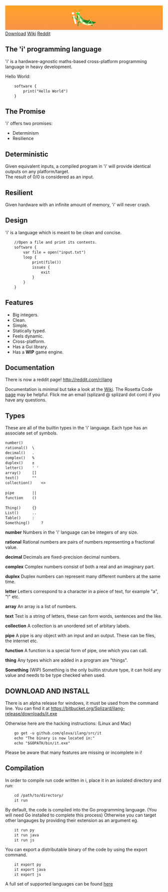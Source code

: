 ![i](media/banner.png)  
[Download](#download-and-install)  [Wiki](../wiki)  [Reddit](http://reddit.com/r/ilang)

## The 'i' programming language

'i' is a hardware-agnostic maths-based cross-platform programming language in heavy development.

Hello World:

		software {
			print("Hello World")
		}

## The Promise  
'i' offers two promises:

* Determinism
* Resilience

## Deterministic  
Given equivalent inputs, a compiled program in 'i' will provide identical outputs on any platform/target.  
The result of 0/0 is considered as an input.

## Resilient  
Given hardware with an infinite amount of memory, 'i' will never crash.
		
## Design
'i' is a language which is meant to be clean and concise.

```
	//Open a file and print its contents.
	software {
		var file = open("input.txt")
		loop {
			print(file())
			issues {
				exit
			}
		}
	}
```

## Features

* Big integers.
* Clean.
* Simple.
* Statically typed.
* Feels dynamic.
* Cross-platform.
* Has a Gui library.
* Has a **WIP** game engine.

## Documentation

There is now a reddit page! http://reddit.com/r/ilang

Documentation is minimal but take a look at the [Wiki](https://github.com/Qlova/ilang/wiki).
The Rosetta Code [page](http://rosettacode.org/wiki/Category:I) may be helpful. 
Flick me an email (splizard @ splizard dot com) if you have any questions.

## Types
These are all of the builtin types in the 'i' language. Each type has an associate set of symbols.
```
number()
rational()	\
decimal()	.
complex()	%
duplex()	±
letter()	' '
array() 	[]
text() 		""
collection()	<>

pipe 		||
function 	()

Thing() 	{}
List()  	..
Table()		:
Something() 	?
```

**number**
Numbers in the 'i' language can be integers of any size.

**rational**
Rational numbers are pairs of numbers representing a fractional value.

**decimal**
Decimals are fixed-precision decimal numbers.

**complex**
Complex numbers consist of both a real and an imaginary part.

**duplex**
Duplex numbers can represent many different numbers at the same time.

**letter**
Letters correspond to a character in a piece of text, for example "a", "!" etc.

**array**
An array is a list of numbers.

**text**
Text is a string of letters, these can form words, sentences and the like.

**collection**
A collection is an unordered set of arbitary labels.


**pipe**
A pipe is any object with an input and an output. These can be files, the internet etc.

**function**
A function is a special form of pipe, one which you can call.


**thing**
Any types which are added in a program are "things".

**Something** (WIP)
Something is the only builtin struture type, it can hold any value and needs to be type checked when used.  


## DOWNLOAD AND INSTALL

There is an alpha release for windows, it must be used from the command line.
You can find it at https://bitbucket.org/Splizard/ilang-release/downloads/it.exe

Otherwise here are the hacking instructions: (Linux and Mac)

		go get -u github.com/qlova/ilang/src/it
		echo "The binary is now located in:"
		echo "$GOPATH/bin/it.exe"

Please be aware that many features are missing or incomplete in i!

## Compilation

In order to compile run code written in i, place it in an isolated directory and run:

		cd /path/to/directory/
		it run

By default, the code is compiled into the Go programming language. (You will need Go installed to complete this process)
Otherwise you can target other langauges by providing their extension as an argument eg.

		it run py
		it run java
		it run js
		
You can export a distributable binary of the code by using the export command.

		it export py
		it export java
		it export js

A full set of supported languages can be found [here](http://github.com/qlova/uct)
